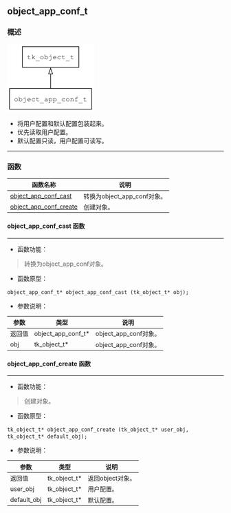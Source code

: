 ## object\_app\_conf\_t
### 概述
![image](images/object_app_conf_t_0.png)

* 将用户配置和默认配置包装起来。
* 优先读取用户配置。
* 默认配置只读，用户配置可读写。
----------------------------------
### 函数
<p id="object_app_conf_t_methods">

| 函数名称 | 说明 | 
| -------- | ------------ | 
| <a href="#object_app_conf_t_object_app_conf_cast">object\_app\_conf\_cast</a> | 转换为object_app_conf对象。 |
| <a href="#object_app_conf_t_object_app_conf_create">object\_app\_conf\_create</a> | 创建对象。 |
#### object\_app\_conf\_cast 函数
-----------------------

* 函数功能：

> <p id="object_app_conf_t_object_app_conf_cast">转换为object_app_conf对象。

* 函数原型：

```
object_app_conf_t* object_app_conf_cast (tk_object_t* obj);
```

* 参数说明：

| 参数 | 类型 | 说明 |
| -------- | ----- | --------- |
| 返回值 | object\_app\_conf\_t* | object\_app\_conf对象。 |
| obj | tk\_object\_t* | object\_app\_conf对象。 |
#### object\_app\_conf\_create 函数
-----------------------

* 函数功能：

> <p id="object_app_conf_t_object_app_conf_create">创建对象。

* 函数原型：

```
tk_object_t* object_app_conf_create (tk_object_t* user_obj, tk_object_t* default_obj);
```

* 参数说明：

| 参数 | 类型 | 说明 |
| -------- | ----- | --------- |
| 返回值 | tk\_object\_t* | 返回object对象。 |
| user\_obj | tk\_object\_t* | 用户配置。 |
| default\_obj | tk\_object\_t* | 默认配置。 |
